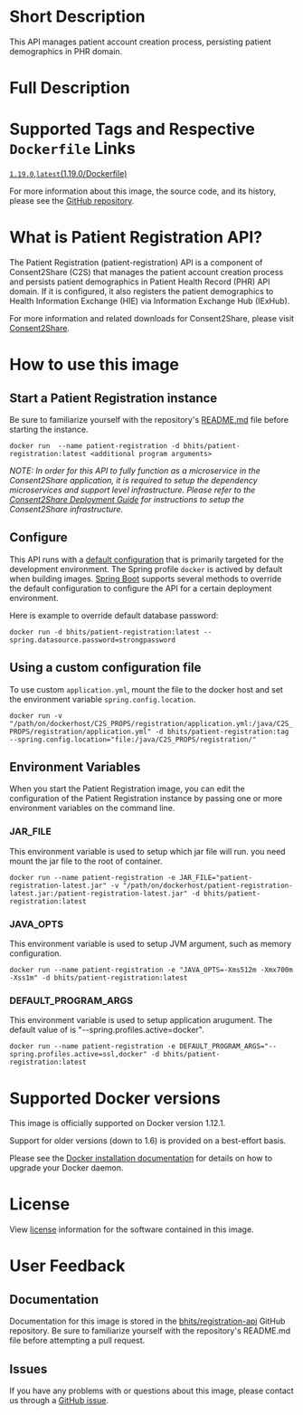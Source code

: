 # Short Description
This API manages patient account creation process, persisting patient demographics in PHR domain.

# Full Description

# Supported Tags and Respective `Dockerfile` Links

[`1.19.0`](https://github.com/bhits/registration-api/blob/master/registration/src/main/docker/Dockerfile),[`latest`](https://github.com/bhits/registration-api/blob/master/registration/src/main/docker/Dockerfile)[(1.19.0/Dockerfile)](https://github.com/bhits/registration-api/blob/master/registration/src/main/docker/Dockerfile)

For more information about this image, the source code, and its history, please see the [GitHub repository](https://github.com/bhits/registration-api).

# What is Patient Registration API?

The Patient Registration (patient-registration) API is a component of Consent2Share (C2S) that manages the patient account creation process and persists patient demographics in Patient Health Record (PHR) API domain. If it is configured, it also registers the patient demographics to Health Information Exchange (HIE) via Information Exchange Hub (IExHub).

For more information and related downloads for Consent2Share, please visit [Consent2Share](https://bhits.github.io/consent2share/).
# How to use this image


## Start a Patient Registration instance

Be sure to familiarize yourself with the repository's [README.md](https://github.com/bhits/registration-api) file before starting the instance.

`docker run  --name patient-registration -d bhits/patient-registration:latest <additional program arguments>`

*NOTE: In order for this API to fully function as a microservice in the Consent2Share application, it is required to setup the dependency microservices and support level infrastructure. Please refer to the [Consent2Share Deployment Guide](https://github.com/bhits/consent2share/releases/download/2.1.0/c2s-deployment-guide.pdf) for instructions to setup the Consent2Share infrastructure.*


## Configure

This API runs with a [default configuration](https://github.com/bhits/registration-api/blob/master/registration/src/main/resources/application.yml) that is primarily targeted for the development environment.  The Spring profile `docker` is actived by default when building images. [Spring Boot](https://projects.spring.io/spring-boot/) supports several methods to override the default configuration to configure the API for a certain deployment environment. 

Here is example to override default database password:

`docker run -d bhits/patient-registration:latest --spring.datasource.password=strongpassword`

## Using a custom configuration file

To use custom `application.yml`, mount the file to the docker host and set the environment variable `spring.config.location`.

`docker run -v "/path/on/dockerhost/C2S_PROPS/registration/application.yml:/java/C2S_PROPS/registration/application.yml" -d bhits/patient-registration:tag --spring.config.location="file:/java/C2S_PROPS/registration/"`

## Environment Variables

When you start the Patient Registration image, you can edit the configuration of the Patient Registration instance by passing one or more environment variables on the command line. 

### JAR_FILE

This environment variable is used to setup which jar file will run. you need mount the jar file to the root of container.

`docker run --name patient-registration -e JAR_FILE="patient-registration-latest.jar" -v "/path/on/dockerhost/patient-registration-latest.jar:/patient-registration-latest.jar" -d bhits/patient-registration:latest`

### JAVA_OPTS 

This environment variable is used to setup JVM argument, such as memory configuration.

`docker run --name patient-registration -e "JAVA_OPTS=-Xms512m -Xmx700m -Xss1m" -d bhits/patient-registration:latest`

### DEFAULT_PROGRAM_ARGS 

This environment variable is used to setup application arugument. The default value of is "--spring.profiles.active=docker".

`docker run --name patient-registration -e DEFAULT_PROGRAM_ARGS="--spring.profiles.active=ssl,docker" -d bhits/patient-registration:latest`

# Supported Docker versions

This image is officially supported on Docker version 1.12.1.

Support for older versions (down to 1.6) is provided on a best-effort basis.

Please see the [Docker installation documentation](https://docs.docker.com/engine/installation/) for details on how to upgrade your Docker daemon.

# License

View [license](https://github.com/bhits/registration-api/blob/master/LICENSE) information for the software contained in this image.

# User Feedback

## Documentation 

Documentation for this image is stored in the [bhits/registration-api](https://github.com/bhits/registration-api) GitHub repository. Be sure to familiarize yourself with the repository's README.md file before attempting a pull request.

## Issues

If you have any problems with or questions about this image, please contact us through a [GitHub issue](https://github.com/bhits/registration-api/issues).
